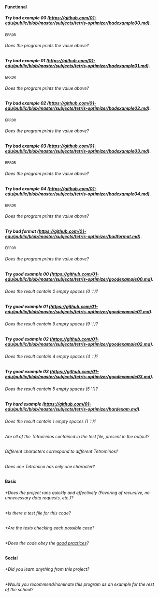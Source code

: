 #### Functional

##### Try bad example 00 (https://github.com/01-edu/public/blob/master/subjects/tetris-optimizer/badexample00.md).
`ERROR`
###### Does the program prints the value above?
##### Try bad example 01 (https://github.com/01-edu/public/blob/master/subjects/tetris-optimizer/badexample01.md).
`ERROR`
###### Does the program prints the value above?
##### Try bad example 02 (https://github.com/01-edu/public/blob/master/subjects/tetris-optimizer/badexample02.md).
`ERROR`
###### Does the program prints the value above?
##### Try bad example 03 (https://github.com/01-edu/public/blob/master/subjects/tetris-optimizer/badexample03.md).
`ERROR`
###### Does the program prints the value above?
##### Try bad example 04 (https://github.com/01-edu/public/blob/master/subjects/tetris-optimizer/badexample04.md).
`ERROR`
###### Does the program prints the value above?
##### Try bad format (https://github.com/01-edu/public/blob/master/subjects/tetris-optimizer/badformat.md).
`ERROR`
###### Does the program prints the value above?
##### Try good example 00 (https://github.com/01-edu/public/blob/master/subjects/tetris-optimizer/goodexample00.md).
###### Does the result contain 0 empty spaces (0 '.')?
##### Try good example 01 (https://github.com/01-edu/public/blob/master/subjects/tetris-optimizer/goodexample01.md).
###### Does the result contain 9 empty spaces (9 '.')?
##### Try good example 02 (https://github.com/01-edu/public/blob/master/subjects/tetris-optimizer/goodexample02.md).
###### Does the result contain 4 empty spaces (4 '.')?
##### Try good example 03 (https://github.com/01-edu/public/blob/master/subjects/tetris-optimizer/goodexample03.md).
###### Does the result contain 5 empty spaces (5 '.')?
##### Try hard example (https://github.com/01-edu/public/blob/master/subjects/tetris-optimizer/hardexam.md).
###### Does the result contain 1 empty spaces (1 '.')?
###### Are all of the Tetrominos contained in the test file, present in the output?
###### Different characters correspond to different Tetrominos?
###### Does one Tetromino has only one character?

#### Basic

###### +Does the project runs quickly and effectively (Favoring of recursive, no unnecessary data requests, etc.)?
###### +Is there a test file for this code?
###### +Are the tests checking each possible case?
###### +Does the code obey the [good practices](https://github.com/01-edu/public/blob/master/subjects/good-practices.en.md)?

#### Social

###### +Did you learn anything from this project?
###### +Would you recommend/nominate this program as an example for the rest of the school?
